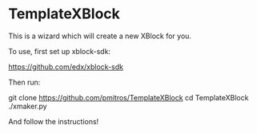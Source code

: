 TemplateXBlock
==============

This is a wizard which will create a new XBlock for you. 

To use, first set up xblock-sdk: 

  https://github.com/edx/xblock-sdk

Then run: 

  git clone https://github.com/pmitros/TemplateXBlock
  cd TemplateXBlock
  ./xmaker.py

And follow the instructions!